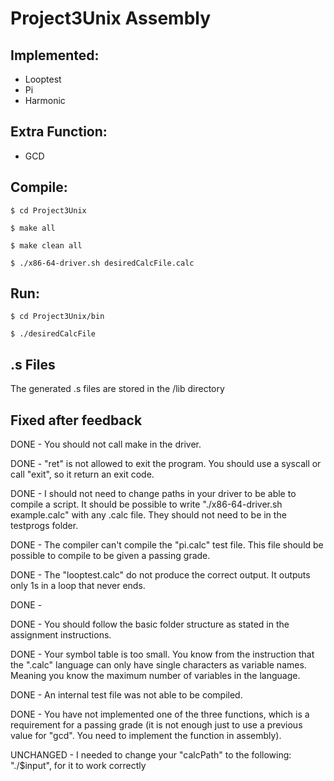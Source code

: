 # Project3Unix Assembly

## Implemented:
* Looptest
* Pi
* Harmonic

## Extra Function:
* GCD

## Compile:
```
$ cd Project3Unix

$ make all

$ make clean all

$ ./x86-64-driver.sh desiredCalcFile.calc
```

## Run:
```
$ cd Project3Unix/bin

$ ./desiredCalcFile
```

## .s Files
The generated .s files are stored in the /lib directory 


## Fixed after feedback


DONE - You should not call make in the driver. 

DONE - "ret" is not allowed to exit the program. You should use a syscall or call "exit", so it return an exit code. 

DONE - I should not need to change paths in your driver to be able to compile a script. It should be possible to write "./x86-64-driver.sh example.calc" with any .calc file. They should not need to be in the testprogs folder. 

DONE - The compiler can't compile the "pi.calc" test file. This file should be possible to compile to be given a passing grade.

DONE - The "looptest.calc" do not produce the correct output. It outputs only 1s in a loop that never ends. 

DONE - 

DONE - You should follow the basic folder structure as stated in the assignment instructions.

DONE - Your symbol table is too small. You know from the instruction that the ".calc" language can only have single characters as variable names. Meaning you know the maximum number of variables in the language. 

DONE - An internal test file was not able to be compiled.

DONE - You have not implemented one of the three functions, which is a requirement for a passing grade (it is not enough just to use a previous value for "gcd". You need to implement the function in assembly).

UNCHANGED - I needed to change your "calcPath" to the following: "./$input", for it to work correctly